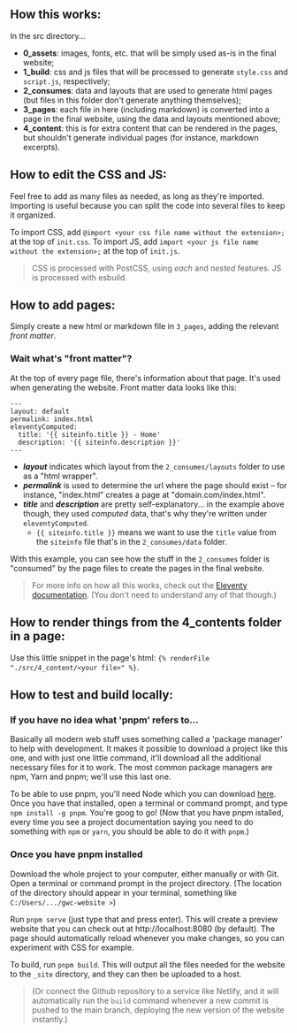 ## How this works:

In the src directory...

- **0_assets**: images, fonts, etc. that will be simply used as-is in the final website;
- **1_build**: css and js files that will be processed to generate `style.css` and `script.js`, respectively;
- **2_consumes**: data and layouts that are used to generate html pages (but files in this folder don't generate anything themselves);
- **3_pages**: each file in here (including markdown) is converted into a page in the final website, using the data and layouts mentioned above;
- **4_content**: this is for extra content that can be rendered in the pages, but shouldn't generate individual pages (for instance, markdown excerpts).

## How to edit the CSS and JS:

Feel free to add as many files as needed, as long as they're imported.
Importing is useful because you can split the code into several files to keep it organized.

To import CSS, add `@import <your css file name without the extension>;` at the top of `init.css`.
To import JS, add `import <your js file name without the extension>;` at the top of `init.js`.

> CSS is processed with PostCSS, using _each_ and _nested_ features.
> JS is processed with esbuild.

## How to add pages:

Simply create a new html or markdown file in `3_pages`, adding the relevant _front matter_.

### Wait what's "front matter"?

At the top of every page file, there's information about that page. It's used when generating the website. Front matter data looks like this:

```
---
layout: default
permalink: index.html
eleventyComputed:
  title: '{{ siteinfo.title }} - Home'
  description: '{{ siteinfo.description }}'
---
```

- **_layout_** indicates which layout from the `2_consumes/layouts` folder to use as a "html wrapper".
- **_permalink_** is used to determine the url where the page should exist – for instance, "index.html" creates a page at "domain.com/index.html".
- **_title_** and **_description_** are pretty self-explanatory... in the example above though, they used _computed_ data, that's why they're written under `eleventyComputed`.
  - `{{ siteinfo.title }}` means we want to use the `title` value from the `siteinfo` file that's in the `2_consumes/data` folder.

With this example, you can see how the stuff in the `2_consumes` folder is "consumed" by the page files to create the pages in the final website.

> For more info on how all this works, check out the [Eleventy documentation](https://www.11ty.dev/docs/). (You don't need to understand any of that though.)

## How to render things from the 4_contents folder in a page:

Use this little snippet in the page's html: `{% renderFile "./src/4_content/<your file>" %}`.

## How to test and build locally:

### If you have no idea what 'pnpm' refers to...

Basically all modern web stuff uses something called a 'package manager' to help with development. It makes it possible to download a project like this one, and with just one little command, it'll download all the additional necessary files for it to work. The most common package managers are npm, Yarn and pnpm; we'll use this last one.

To be able to use pnpm, you'll need Node which you can download [here](https://nodejs.org/en/download/). Once you have that installed, open a terminal or command prompt, and type `npm install -g pnpm`. You're goog to go! (Now that you have pnpm istalled, every time you see a project documentation saying you need to do something with `npm` or `yarn`, you should be able to do it with `pnpm`.)

### Once you have pnpm installed

Download the whole project to your computer, either manually or with Git. Open a terminal or command prompt in the project directory. (The location of the directory should appear in your terminal, something like `C:/Users/.../gwc-website >`)

Run `pnpm serve` (just type that and press enter). This will create a preview website that you can check out at http://localhost:8080 (by default). The page should automatically reload whenever you make changes, so you can experiment with CSS for example.

To build, run `pnpm build`. This will output all the files needed for the website to the `_site` directory, and they can then be uploaded to a host.

> (Or connect the Github repository to a service like Netlify, and it will automatically run the `build` command whenever a new commit is pushed to the main branch, deploying the new version of the website instantly.)
